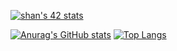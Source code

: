 [![shan's 42 stats](https://badge.mediaplus.ma/kettlebells/shan?1337Badge=off)](https://github.com/oakoudad/badge42)

[![Anurag's GitHub stats](https://github-readme-stats.vercel.app/api?username=jklom0326)](https://github.com/anuraghazra/github-readme-stats)
[![Top Langs](https://github-readme-stats.vercel.app/api/top-langs/?username=jklom0326)](https://github.com/anuraghazra/github-readme-stats)
